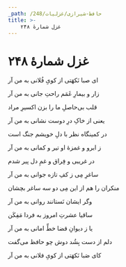 ```yaml
---
_path: /حافظ-شیرازی/غزلیات/248
title: >-
    غزل شمارهٔ ۲۴۸
---
```

# غزل شمارهٔ ۲۴۸

<div class="b" id="bn1"><div class="m1"><p>ای صبا نَکهَتی از کویِ فُلانی به من آر</p></div>
<div class="m2"><p>زار و بیمارِ غَمَم راحتِ جانی به من آر</p></div></div>
<div class="b" id="bn2"><div class="m1"><p>قلب بی‌حاصلِ ما را بزن اکسیرِ مراد</p></div>
<div class="m2"><p>یعنی از خاکِ درِ دوست نشانی به من آر</p></div></div>
<div class="b" id="bn3"><div class="m1"><p>در کمینگاه نظر با دلِ خویشم جنگ است</p></div>
<div class="m2"><p>ز ابرو و غمزهٔ او تیر و کمانی به من آر</p></div></div>
<div class="b" id="bn4"><div class="m1"><p>در غریبی و فِراق و غمِ دل پیر شدم</p></div>
<div class="m2"><p>ساغرِ مِی ز کفِ تازه جوانی به من آر</p></div></div>
<div class="b" id="bn5"><div class="m1"><p>منکران را هم از این مِی دو سه ساغر بچشان</p></div>
<div class="m2"><p>وگر ایشان نَستانند روانی به من آر</p></div></div>
<div class="b" id="bn6"><div class="m1"><p>ساقیا عشرتِ امروز به فردا مَفِکَن</p></div>
<div class="m2"><p>یا ز دیوانِ قضا خطِّ امانی به من آر</p></div></div>
<div class="b" id="bn7"><div class="m1"><p>دلم از دست بِشُد دوش چو حافظ می‌گفت</p></div>
<div class="m2"><p>کای صَبا نَکهَتی از کویِ فلانی به من آر</p></div></div>
